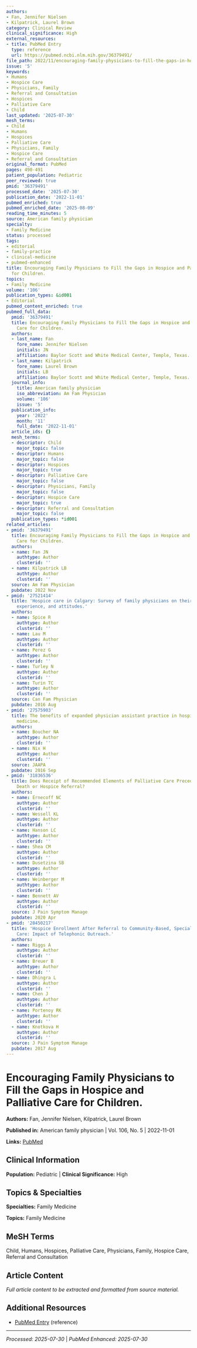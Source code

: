 ```yaml
---
authors:
- Fan, Jennifer Nielsen
- Kilpatrick, Laurel Brown
category: Clinical Review
clinical_significance: High
external_resources:
- title: PubMed Entry
  type: reference
  url: https://pubmed.ncbi.nlm.nih.gov/36379491/
file_path: 2022/11/encouraging-family-physicians-to-fill-the-gaps-in-hospice-an.md
issue: '5'
keywords:
- Humans
- Hospice Care
- Physicians, Family
- Referral and Consultation
- Hospices
- Palliative Care
- Child
last_updated: '2025-07-30'
mesh_terms:
- Child
- Humans
- Hospices
- Palliative Care
- Physicians, Family
- Hospice Care
- Referral and Consultation
original_format: PubMed
pages: 490-491
patient_population: Pediatric
peer_reviewed: true
pmid: '36379491'
processed_date: '2025-07-30'
publication_date: '2022-11-01'
pubmed_enriched: true
pubmed_enriched_date: '2025-08-09'
reading_time_minutes: 5
source: American family physician
specialty:
- Family Medicine
status: processed
tags:
- editorial
- family-practice
- clinical-medicine
- pubmed-enhanced
title: Encouraging Family Physicians to Fill the Gaps in Hospice and Palliative Care
  for Children.
topics:
- Family Medicine
volume: '106'
publication_types: &id001
- Editorial
pubmed_content_enriched: true
pubmed_full_data:
  pmid: '36379491'
  title: Encouraging Family Physicians to Fill the Gaps in Hospice and Palliative
    Care for Children.
  authors:
  - last_name: Fan
    fore_name: Jennifer Nielsen
    initials: JN
    affiliation: Baylor Scott and White Medical Center, Temple, Texas.
  - last_name: Kilpatrick
    fore_name: Laurel Brown
    initials: LB
    affiliation: Baylor Scott and White Medical Center, Temple, Texas.
  journal_info:
    title: American family physician
    iso_abbreviation: Am Fam Physician
    volume: '106'
    issue: '5'
  publication_info:
    year: '2022'
    month: '11'
    full_date: '2022-11-01'
  article_ids: {}
  mesh_terms:
  - descriptor: Child
    major_topic: false
  - descriptor: Humans
    major_topic: false
  - descriptor: Hospices
    major_topic: true
  - descriptor: Palliative Care
    major_topic: false
  - descriptor: Physicians, Family
    major_topic: false
  - descriptor: Hospice Care
    major_topic: true
  - descriptor: Referral and Consultation
    major_topic: false
  publication_types: *id001
related_articles:
- pmid: '36379491'
  title: Encouraging Family Physicians to Fill the Gaps in Hospice and Palliative
    Care for Children.
  authors:
  - name: Fan JN
    authtype: Author
    clusterid: ''
  - name: Kilpatrick LB
    authtype: Author
    clusterid: ''
  source: Am Fam Physician
  pubdate: 2022 Nov
- pmid: '27521414'
  title: 'Hospice care in Calgary: Survey of family physicians on their knowledge,
    experience, and attitudes.'
  authors:
  - name: Spice R
    authtype: Author
    clusterid: ''
  - name: Lau M
    authtype: Author
    clusterid: ''
  - name: Perez G
    authtype: Author
    clusterid: ''
  - name: Turley N
    authtype: Author
    clusterid: ''
  - name: Turin TC
    authtype: Author
    clusterid: ''
  source: Can Fam Physician
  pubdate: 2016 Aug
- pmid: '27575903'
  title: The benefits of expanded physician assistant practice in hospice and palliative
    medicine.
  authors:
  - name: Boucher NA
    authtype: Author
    clusterid: ''
  - name: Nix H
    authtype: Author
    clusterid: ''
  source: JAAPA
  pubdate: 2016 Sep
- pmid: '31836536'
  title: Does Receipt of Recommended Elements of Palliative Care Precede In-Hospital
    Death or Hospice Referral?
  authors:
  - name: Ernecoff NC
    authtype: Author
    clusterid: ''
  - name: Wessell KL
    authtype: Author
    clusterid: ''
  - name: Hanson LC
    authtype: Author
    clusterid: ''
  - name: Shea CM
    authtype: Author
    clusterid: ''
  - name: Dusetzina SB
    authtype: Author
    clusterid: ''
  - name: Weinberger M
    authtype: Author
    clusterid: ''
  - name: Bennett AV
    authtype: Author
    clusterid: ''
  source: J Pain Symptom Manage
  pubdate: 2020 Apr
- pmid: '28450217'
  title: 'Hospice Enrollment After Referral to Community-Based, Specialist Palliative
    Care: Impact of Telephonic Outreach.'
  authors:
  - name: Riggs A
    authtype: Author
    clusterid: ''
  - name: Breuer B
    authtype: Author
    clusterid: ''
  - name: Dhingra L
    authtype: Author
    clusterid: ''
  - name: Chen J
    authtype: Author
    clusterid: ''
  - name: Portenoy RK
    authtype: Author
    clusterid: ''
  - name: Knotkova H
    authtype: Author
    clusterid: ''
  source: J Pain Symptom Manage
  pubdate: 2017 Aug
---
```


# Encouraging Family Physicians to Fill the Gaps in Hospice and Palliative Care for Children.

**Authors:** Fan, Jennifer Nielsen, Kilpatrick, Laurel Brown

**Published in:** American family physician | Vol. 106, No. 5 | 2022-11-01

**Links:** [PubMed](https://pubmed.ncbi.nlm.nih.gov/36379491/)

## Clinical Information

**Population:** Pediatric | **Clinical Significance:** High

## Topics & Specialties

**Specialties:** Family Medicine

**Topics:** Family Medicine

## MeSH Terms

Child, Humans, Hospices, Palliative Care, Physicians, Family, Hospice Care, Referral and Consultation

## Article Content

*Full article content to be extracted and formatted from source material.*

## Additional Resources

- [PubMed Entry](https://pubmed.ncbi.nlm.nih.gov/36379491/) (reference)

---

*Processed: 2025-07-30* | *PubMed Enhanced: 2025-07-30*
